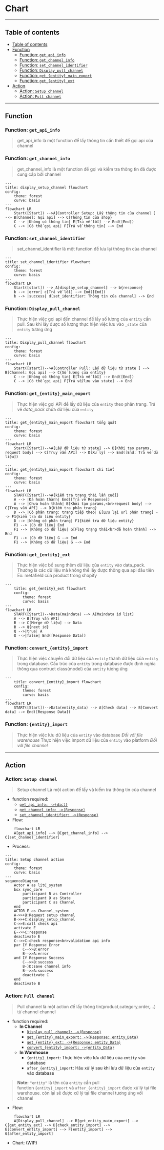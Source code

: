 # Chart
---
## Table of contents
- [Table of contents](#table-of-contents)
- [Function](#function)
    - [Function: `get_api_info`](#function-get_api_info)
    - [Function: `get_channel_info`](#function-get_channel_info)
    - [Function: `set_channel_identifier`](#function-set_channel_identifier)
    - [Function: `Display_pull_channel`](#function-display_pull_channel)
    - [Function: `get_{entity}_main_export`](#function-get_{entity}_main_export)
    - [Function: `get_{entity}_ext`](#function-get_{entity}_ext)
- [Action](#action)
    - [Action: `Setup channel`](#action-setup-channel)
    - [Action: `Pull channel`](#action-pull-channel)
---
## Function

### Function: `get_api_info`
> get_api_info là một function để lấy thông tin cần thiết để gọi api của channel

### Function: `get_channel_info`
> get_channel_info là một function để gọi và kiểm tra thông tin đã được cung cấp bởi channel
```mermaid
---
title: display_setup_channel flowchart
config:
    theme: forest
    curve: basis
---
flowchart LR
    Start([Start]) -->A[Controller Setup: Lấy thông tin của channel ] --> B[Channel: Gọi api] --> C{Thông tin của shop} 
    C --> |Không có thông tin| E[Trả về lỗi] --> End([End])
    C --> |Có thể gọi api| F[Trả về thông tin] --> End
```

### Function: `set_channel_identifier`
> set_channel_identifier là một function để lưu lại thông tin của channel
```mermaid 
---
title: set_channel_identifier flowchart
config: 
    theme: forest
    curve: basis
---
flowchart LR
    Start([start]) --> A[display_setup_channel] --> b{response}
    b --> |error| c[Trả về lỗi] --> End([End])
    b --> |success| d[set_identifier: Thông tin của channel] --> End
```

### Function: `Display_pull_channel`
> Thực hiện việc gọi api đến channel để lấy số lượng của `entity` cần pull. Sau khi lấy được số lượng thực hiện việc lưu vào `_state` của `entity` tương ứng
```mermaid
---
title: Display_pull_channel flowchart
config: 
    theme: forest
    curve: basis 
---
flowchart LR
    Start([start])-->A[Controller Pull: Lấy dữ liệu từ state ] --> B[Channel: Gọi api] --> C{Số lượng của entity} 
    C --> |Không có thông tin| E[Trả về lỗi] --> End([End])
    C --> |Có thể gọi api| F[Trả về/lưu vào state] --> End
```

### Function: `get_{entity}_main_export`
> Thực hiện việc gọi APi để lấy dữ liệu của `entity` theo phân trang. Trả về *data_pack* chứa dữ liệu của `entity`
```mermaid 
---
title: get_{entity}_main_export flowchart tổng quát
config: 
    theme: forest
    curve: basis 
---
flowchart LR
    Start([Start])-->A[Lấy dữ liệu từ state] --> B[Khởi tạo params, request body] --> C[Truy vấn API] --> D[Xử lý] --> End([End: Trả về dữ liệu])
```

```mermaid
---
title: get_{entity}_main_export flowchart chi tiết
config: 
    theme: forest
    curve: basis 
---
flowchart LR
    START([Start])-->A{kiểm tra trạng thái lần cuối}
    A --> |Đã hoàn thành| End([Trả về Response])
    A --> |Chưa hoàn thành| B[Khởi tạo params,<br>request body] --> C[Truy vấn API] --> D{Kiểm tra phân trang}
    D --> |Có phân trang: trang tiếp theo| E[Lưu lại url phân trang] --> F1{kiểm tra dữ liệu entity}
    D --> |không có phân trang| F1{kiểm tra dữ liệu entity} 
    F1 --> |Có dữ liệu| End
    F1 --> |Không có dữ liệu| G[Flag trạng thái<br>đã hoàn thành] --> End
    F1 --> |Có dữ liệu| G --> End
    F1 --> |Không có dữ liệu| G --> End
```

### Function: `get_{entity}_ext`
> Thực hiện việc bổ sung thêm dữ liệu của `entity` vào data_pack. Thường là các dữ liệu mà không thể lấy được thông qua api đâu tiên 
Ex: metafield của product trong shopify
```mermaid
---
    title: get_{entity}_ext flowchart
    config: 
        theme: forest
        curve: basis
---
flowchart LR
    START([Start])-->Data(maindata) --> A[Maindata id list]
    A --> B[Truy vấn API]
    B --> C[Merge dữ liệu] --> Data 
    B --> Q{next id}
    Q -->|true| A
    Q -->|false| End([Response Data])
```

### Function: `convert_{entity}_import`
> Thực hiện việc chuyển đổi dữ liệu của `entity` thành dữ liệu của `entity` trong database. Cấu trúc của `entity` trong database được định nghĩa thông qua contruct class(model) của `entity` tương ứng
```mermaid
---
    title: convert_{entity}_import flowchart
    config: 
        theme: forest
        curve: basis
---
flowchart LR
    START([Start])-->Data(entity_data) --> A[Check data] --> B[Convert data] --> End([Response Data])
```


### Function: `{entity}_import`
> Thực hiện việc lưu dữ liệu của `entity` vào database *Đối với file warehouse*
Thực hiện việc import dữ liệu của `entity` vào platform *Đối với file channel*

---
## Action

### Action: `Setup channel`
> Setup channel Là một action để lấy và kiểm tra thông tin của channel
- function required: 
    + [`get_api_info: ->(dict)`](#function-get_api_info)
    + [`get_channel_info: ->(Response)`](#function-get_channel_info)
    + [`set_channel_identifier: ->(Response)`](#function-set_channel_identifier)
- Flow:
```mermaid
    flowchart LR 
    A[get_api_info] --> B[get_channel_info] --> C[set_channel_identifier]
```
- Process:
```mermaid
---
title: Setup channel action
config: 
    theme: forest
    curve: basis
---
sequenceDiagram
    Actor A as litC_system
    box sync_core
        participant B as Controller
        participant D as State
        participant C as Channel
    end
    ACTOR E as Channel_system
    A->>+B:Request setup channel
    B->>+C:display_setup_channel
    C->>E:call check api
    activate E
    E-->>C:response
    deactivate E
    C-->>C:check response<br>validation api info
    par If Response Error
        C-->>B:error
        B-->>A:error
    and If Response Success
        C-->>B:success
        B-)D:save channel info
        B-->>A:success
        deactivate C
    end
    deactivate B
```

### Action: `Pull channel`
> Pull channel là một action để lấy thông tin(product,category,order,...) từ channel channel
- function required:
    - **In Channel**
        + [`Display_pull_channel: ->(Response)`](#function-Display_pull_channel)
        + [`get_{entity}_main_export: ->(Response: entity_Data)`](#function-get_{entity}_main_export)
        + [`get_{entity}_ext: ->(Response: entity_Data)`](#function-get_{entity}_ext)
        + [`convert_{entity}_import: ->(entity_Data)`](#function-convert_{entity}_import)
    - **In Warehouse**
        + `{entity}_import`: Thực hiện việc lưu dữ liệu của `entity` vào database
        + `after_{entity}_import`: Hâu xử lý sau khi lưu dữ liệu của `entity` vào database
> **Note:** `"entity"` là tên của `entity` cần pull  
function `{entity}_import` và `after_{entity}_import` được xử lý tại file warehouse.
còn lại sẽ được xử lý tại file channel tương ứng với channel
- Flow:
```mermaid
    flowchart LR 
    A[Display_pull_channel] --> B[get_entity_main_export] --> C[get_entity_ext] --> D[check_entity_import] --> E[convert_entity_import] --> F[entity_import] --> G[after_entity_import]
```
- Chart:
(WIP)